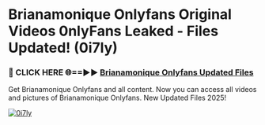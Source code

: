 # Brianamonique Onlyfans Original Videos 0nlyFans Leaked - Files Updated! (0i7ly)

<h3>🔴 CLICK HERE 🌐==►► <a href="https://tinyurl.com/ehrbuxhb" rel="nofollow">Brianamonique Onlyfans Updated Files</a></h3>

Get Brianamonique Onlyfans and all content. Now you can access all videos and pictures of Brianamonique Onlyfans. New Updated Files 2025!

[![0i7ly](https://i.imgur.com/lVYEuWS.gif)](https://tinyurl.com/ehrbuxhb)
